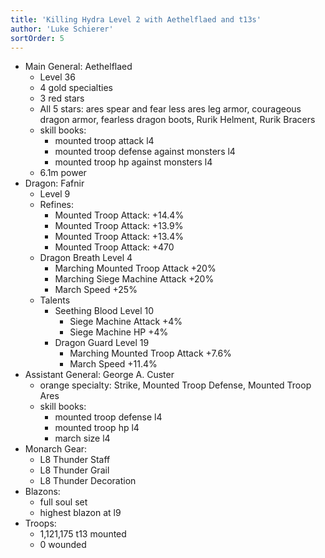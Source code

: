 ```yaml
---
title: 'Killing Hydra Level 2 with Aethelflaed and t13s'
author: 'Luke Schierer'
sortOrder: 5
---
```


- Main General: Aethelflaed
  - Level 36
  - 4 gold specialties
  - 3 red stars
  - All 5 stars: ares spear and fear less ares leg armor, courageous dragon armor, fearless dragon boots, Rurik Helment, Rurik Bracers
  - skill books:
    - mounted troop attack l4
    - mounted troop defense against monsters l4
    - mounted troop hp against monsters l4
  - 6.1m power
- Dragon: Fafnir
  - Level 9
  - Refines:
    - Mounted Troop Attack: +14.4%
    - Mounted Troop Attack: +13.9%
    - Mounted Troop Attack: +13.4%
    - Mounted Troop Attack: +470
  - Dragon Breath Level 4
    - Marching Mounted Troop Attack +20%
    - Marching Siege Machine Attack +20%
    - March Speed +25%
  - Talents
    - Seething Blood Level 10
      - Siege Machine Attack +4%
      - Siege Machine HP +4%
    - Dragon Guard Level 19
      - Marching Mounted Troop Attack +7.6%
      - March Speed +11.4%
- Assistant General: George A. Custer
  - orange specialty: Strike, Mounted Troop Defense, Mounted Troop Ares
  - skill books:
    - mounted troop defense l4
    - mounted troop hp l4
    - march size l4
- Monarch Gear:
  - L8 Thunder Staff
  - L8 Thunder Grail
  - L8 Thunder Decoration
- Blazons:
  - full soul set
  - highest blazon at l9
- Troops:
  - 1,121,175 t13 mounted
  - 0 wounded
